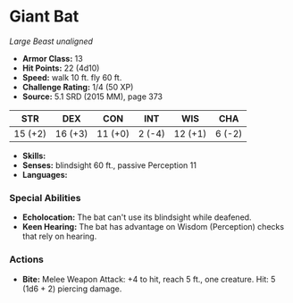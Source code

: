# Giant Bat

*Large* *Beast* *unaligned*

- **Armor Class:** 13
- **Hit Points:** 22 (4d10)
- **Speed:** walk 10 ft. fly 60 ft.
- **Challenge Rating:** 1/4 (50 XP)
- **Source:** 5.1 SRD (2015 MM), page 373

| STR | DEX | CON | INT | WIS | CHA |
| --- | --- | --- | --- | --- | --- |
| 15 (+2) | 16 (+3) | 11 (+0) | 2 (-4) | 12 (+1) | 6 (-2) |

- **Skills:** 
- **Senses:** blindsight 60 ft., passive Perception 11
- **Languages:** 

### Special Abilities

- **Echolocation:** The bat can't use its blindsight while deafened.
- **Keen Hearing:** The bat has advantage on Wisdom (Perception) checks that rely on hearing.

### Actions

- **Bite:** Melee Weapon Attack: +4 to hit, reach 5 ft., one creature. Hit: 5 (1d6 + 2) piercing damage.


